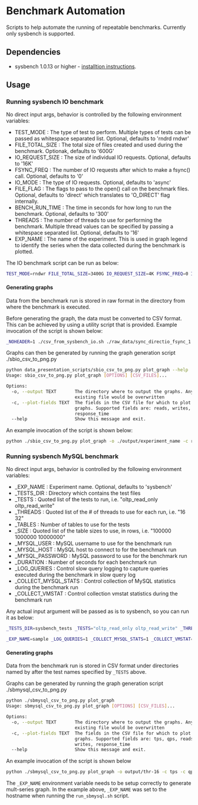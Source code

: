 # Benchmark Automation
Scripts to help automate the running of repeatable benchmarks. Currently only
sysbench is supported.

## Dependencies
* sysbench 1.0.13 or higher - [installtion
   instructions](https://github.com/akopytov/sysbench#installing-from-binary-packages).


## Usage
### Running sysbench IO benchmark
No direct input args, behavior is controlled by the following environment
variables:
* TEST_MODE : The type of test to perform. Multiple types of tests can be
  passed as whitespace separated list. Optional, defaults to 'rndrd rndwr'
* FILE_TOTAL_SIZE : The total size of files created and used during the
  benchmark. Optionak, defaults to '600G'
* IO_REQUEST_SIZE : The size of individual IO requests. Optional, defaults to
  '16K'
* FSYNC_FREQ : The number of IO requests after which to make a fsync() call.
  Optional, defaults to '0'
* IO_MODE : The type of IO requests. Optional, defaults to 'async'
* FILE_FLAG : The flags to pass to the open() call on the benchmark files.
  Optional, defaults to 'direct' which translates to 'O_DIRECT' flag
  internally.
* BENCH_RUN_TIME : The time in seconds for how long to run the benchmark.
  Optional, defaults to '300'
* THREADS : The number of threads to use for performing the benchmark. Multiple
  thread values can be specified by passing a whitespace separated list.
  Optional, defaults to '16'
* EXP_NAME : The name of the experiment. This is used in graph legend to
  identify the series when the data collected during the benchmark is plotted.

The IO benchmark script can be run as below:
```bash
TEST_MODE=rndwr FILE_TOTAL_SIZE=3400G IO_REQUEST_SIZE=4K FSYNC_FREQ=0 IO_MODE=async FILE_FLAG=direct BENCH_RUN_TIME=1200 THREADS="1 16 64 256" EXP_NAME=async_directio_fsync_0 ./run_sbio.sh
```

#### Generating graphs
Data from the benchmark run is stored in raw format in the directory from where
the benchmark is executed.

Before generating the graph, the data must be converted to CSV format. This can
be achieved by using a utility script that is provided. Example invocation of
the script is shown below:
```bash
_NOHEADER=1 ./csv_from_sysbench_io.sh ./raw_data/sync_directio_fsync_1.thr.64.sz.3400G.test.rndwr.txt > ./csv_data/sync_directio_fsync_1.thr.64.sz.3400G.test.rndwr.csv
```

Graphs can then be generated by running the graph generation script ./sbio_csv_to_png.py
```bash
python data_presentation_scripts/sbio_csv_to_png.py plot_graph --help
Usage: sbio_csv_to_png.py plot_graph [OPTIONS] [CSV_FILES]...

Options:
  -o, --output TEXT       The directory where to output the graphs. Any
                          existing file would be overwritten
  -c, --plot-fields TEXT  The fields in the CSV file for which to plot the
                          graphs. Supported fields are: reads, writes, fsyncs,
                          response_time
  --help                  Show this message and exit.
```

An example invocation of the script is shown below:
```bash
python ./sbio_csv_to_png.py plot_graph -o ./output/experiment_name -c reads -c writes -c response_time ./csv_data/experiment_1_name.thr.64.sz.3400G.test.rndwr.csv ./csv_data/experiment_2_name.thr.64.sz.3400G.test.rndwr.csv
```

### Running sysbench MySQL benchmark
No direct input args, behavior is controlled by the following environment
variables:
* _EXP_NAME : Experiment name. Optional, defaults to 'sysbench'
* _TESTS_DIR : Directory which contains the test files
* _TESTS : Quoted list of the tests to run, i.e. "oltp_read_only oltp_read_write"
* _THREADS : Quoted list of the # of threads to use for each run, i.e. "16 32"
* _TABLES : Number of tables to use for the tests
* _SIZE : Quoted list of the table sizes to use, in rows, i.e. "100000 1000000 10000000"
* _MYSQL_USER : MySQL username to use for the benchmark run
* _MYSQL_HOST : MySQL host to connect to for the benchmark run
* _MYSQL_PASSWORD : MySQL password to use for the benchmark run
* _DURATION : Number of seconds for each benchmark run
* _LOG_QUERIES : Control slow query logging to capture queries executed during the benchmark in slow query log
* _COLLECT_MYSQL_STATS : Control collection of MySQL statistics during the benchmark run
* _COLLECT_VMSTAT : Control collection vmstat statistics during the benchmark run

Any actual input argument will be passed as is to sysbench, so you can run it
as below:
```bash
_TESTS_DIR=sysbench_tests _TESTS="oltp_read_only oltp_read_write" _THREADS="16 32" _TABLES=16 _SIZE="1000 10000" _DURATION=7200 _MYSQL_HOST=sbhost _MYSQL_USER=sysbench _MYSQL_PASSWORD=sysbench  ./run_sbmysql.sh --rand-type=pareto --mysql-db=sbtest

_EXP_NAME=sample _LOG_QUERIES=1 _COLLECT_MYSQL_STATS=1 _COLLECT_VMSTAT=1 _TESTS_DIR=sysbench_tests _TESTS=oltp_read_write _THREADS="1 2 4" _TABLES=64 _SIZE="10 100" _DURATION=60 _MYSQL_HOST=sbhost _MYSQL_USER=sysbench _MYSQL_PASSWORD=sysbench ./run_sbmysql.sh --mysql_table_engine=innodb --rand-type=pareto --mysql-db=sbtest
```

#### Generating graphs
Data from the benchmark run is stored in CSV format under directories named by
after the test names specified by `_TESTS` above.

Graphs can be generated by running the graph generation script ./sbmysql_csv_to_png.py

```bash
python ./sbmysql_csv_to_png.py plot_graph
Usage: sbmysql_csv_to_png.py plot_graph [OPTIONS] [CSV_FILES]...

Options:
  -o, --output TEXT       The directory where to output the graphs. Any
                          existing file would be overwritten
  -c, --plot-fields TEXT  The fields in the CSV file for which to plot the
                          graphs. Supported fields are: tps, qps, reads,
                          writes, response_time
  --help                  Show this message and exit.
```

An example invocation of the script is shown below
```bash
python ./sbmysql_csv_to_png.py plot_graph -o output/thr-16 -c tps -c qps -c response_time 4_4_82-sjc1.thr.16.sz.5000000.test.oltp_read_write.txt 4_4_112-sjc1.thr.16.sz.5000000.test.oltp_read_write.txt 4_4_115-sjc1.thr.16.sz.5000000.test.oltp_read_write.txt
```

The `_EXP_NAME` environment variable needs to be setup correctly to generate
mult-series graph. In the example above, `_EXP_NAME` was set to the hostname
when running the `run_sbmysql.sh` script.
